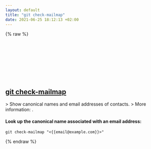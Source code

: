 ```yaml
---
layout: default
title: "git check-mailmap"
date: 2021-06-25 18:12:13 +02:00
---
```

{% raw %}
<h2 id="git-check-mailmap">
  <a href="/en/common/git-check-mailmap.html">git check-mailmap</a> <a href="#git-check-mailmap"><svg class="icon">
    <use href="/assets/images/unicode_sprite.svg#link" />
  </svg></a>
</h2>
> Show canonical names and email addresses of contacts.
> More information: <https://git-scm.com/docs/git-check-mailmap>.

#### Look up the canonical name associated with an email address:
```shell
git check-mailmap "<{{email@example.com}}>"
```
{% endraw %}